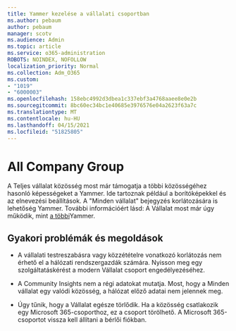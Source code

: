 ```yaml
---
title: Yammer kezelése a vállalati csoportban
ms.author: pebaum
author: pebaum
manager: scotv
ms.audience: Admin
ms.topic: article
ms.service: o365-administration
ROBOTS: NOINDEX, NOFOLLOW
localization_priority: Normal
ms.collection: Adm_O365
ms.custom:
- "1019"
- "6000003"
ms.openlocfilehash: 158ebc4992d3dbea1c337ebf3a4768aaee8e0e2b
ms.sourcegitcommit: 8bc60ec34bc1e40685e3976576e04a2623f63a7c
ms.translationtype: MT
ms.contentlocale: hu-HU
ms.lasthandoff: 04/15/2021
ms.locfileid: "51825805"
---
```

# <a name="all-company-group"></a>All Company Group

A Teljes vállalat közösség most már támogatja a többi közösségéhez hasonló képességeket a Yammer. Ide tartoznak például a borítóképekkel és az elnevezési beállítások. A "Minden vállalat" bejegyzés korlátozására is lehetőség Yammer. További információért lásd: A Vállalat most már úgy működik, mint [a többi](https://docs.microsoft.com/yammer/manage-yammer-groups/yammer-all-company-yammer-community)Yammer.

## <a name="common-issues-and-solutions"></a>Gyakori problémák és megoldások

- A vállalati testreszabásra vagy közzétételre vonatkozó korlátozás nem érhető el a hálózati rendszergazdák számára. Nyisson meg egy szolgáltatáskérést a modern Vállalat csoport engedélyezéséhez.

- A Community Insights nem a régi adatokat mutatja. Most, hogy a Minden vállalat egy valódi közösség, a hálózat előző adatai nem jelennek meg.

- Úgy tűnik, hogy a Vállalat egésze törlődik. Ha a közösség csatlakozik egy Microsoft 365-csoporthoz, ez a csoport törölhető. A Microsoft 365-csoportot vissza kell állítani a bérlői fiókban.

